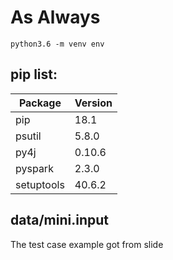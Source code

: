 
# As Always
`python3.6 -m venv env`

## pip list:
|Package|Version|
|--------| -------  |
|pip     |   18.1   |
|psutil  |   5.8.0  |
|py4j    |   0.10.6 |
|pyspark |   2.3.0  |
|setuptools| 40.6.2 |

## data/mini.input
The test case example got from slide